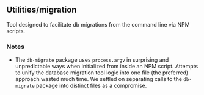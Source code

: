 ## Utilities/migration

Tool designed to facilitate db migrations from the command line via NPM scripts.

### Notes

* The `db-migrate` package uses `process.argv` in surprising and unpredictable ways when initialized from inside an NPM script. Attempts to unify the database migration tool logic into one file (the preferred) approach wasted much time. We settled on separating calls to the `db-migrate` package into distinct files as a compromise.

